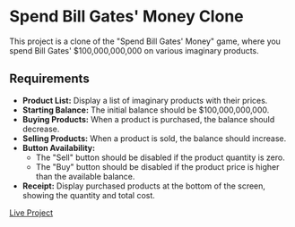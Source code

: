 # Spend Bill Gates' Money Clone

This project is a clone of the "Spend Bill Gates' Money" game, where you spend Bill Gates' $100,000,000,000 on various imaginary products.

## Requirements

- **Product List:** Display a list of imaginary products with their prices.
- **Starting Balance:** The initial balance should be $100,000,000,000.
- **Buying Products:** When a product is purchased, the balance should decrease.
- **Selling Products:** When a product is sold, the balance should increase.
- **Button Availability:**
  - The "Sell" button should be disabled if the product quantity is zero.
  - The "Buy" button should be disabled if the product price is higher than the available balance.
- **Receipt:** Display purchased products at the bottom of the screen, showing the quantity and total cost.

[Live Project](https://billgates-moneyy.netlify.app/)